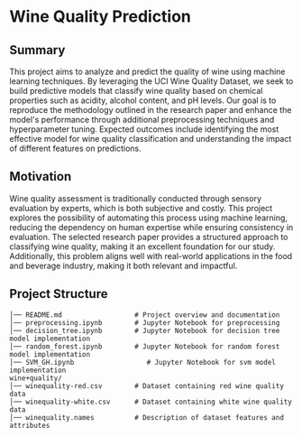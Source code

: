 # Wine Quality Prediction

## Summary
This project aims to analyze and predict the quality of wine using machine learning techniques. By leveraging the UCI Wine Quality Dataset, we seek to build predictive models that classify wine quality based on chemical properties such as acidity, alcohol content, and pH levels. Our goal is to reproduce the methodology outlined in the research paper and enhance the model's performance through additional preprocessing techniques and hyperparameter tuning. Expected outcomes include identifying the most effective model for wine quality classification and understanding the impact of different features on predictions.

## Motivation
Wine quality assessment is traditionally conducted through sensory evaluation by experts, which is both subjective and costly. This project explores the possibility of automating this process using machine learning, reducing the dependency on human expertise while ensuring consistency in evaluation. The selected research paper provides a structured approach to classifying wine quality, making it an excellent foundation for our study. Additionally, this problem aligns well with real-world applications in the food and beverage industry, making it both relevant and impactful.

## Project Structure
```
│── README.md                  # Project overview and documentation
│── preprocessing.ipynb        # Jupyter Notebook for preprocessing
│── decision_tree.ipynb        # Jupyter Notebook for decision tree model implementation
│── random_forest.ipynb        # Jupyter Notebook for random forest model implementation
│── SVM_GH.ipynb                  # Jupyter Notebook for svm model implementation
wine+quality/
│── winequality-red.csv        # Dataset containing red wine quality data
│── winequality-white.csv      # Dataset containing white wine quality data
│── winequality.names          # Description of dataset features and attributes

```


